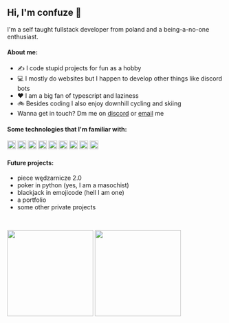 ## Hi, I'm confuze :wave:

I'm a self taught fullstack developer from poland and a being-a-no-one enthusiast.

#### About me:
- ✍  I code stupid projects for fun as a hobby
- 💻  I mostly do websites but I happen to develop other things like discord bots
- ❤  I am a big fan of typescript and laziness
- 🚲 Besides coding I also enjoy downhill cycling and skiing
- Wanna get in touch? Dm me on [discord](discord.com/users/469425967845343233) or <a href="mailto:confuze.graph.11@gmail.com">email</a> me

#### Some technologies that I'm familiar with:
<code><img height="20" src="https://cdn.jsdelivr.net/gh/devicons/devicon/icons/html5/html5-original.svg"></code>
<code><img height="20" src="https://cdn.jsdelivr.net/gh/devicons/devicon/icons/css3/css3-original.svg"></code>
<code><img height="20" src="https://cdn.jsdelivr.net/gh/devicons/devicon/icons/sass/sass-original.svg"></code>
<code><img height="20" src="https://cdn.jsdelivr.net/gh/devicons/devicon/icons/javascript/javascript-original.svg"></code>
<code><img height="20" src="https://cdn.jsdelivr.net/gh/devicons/devicon/icons/typescript/typescript-original.svg"></code>
<code><img height="20" src="https://cdn.jsdelivr.net/gh/devicons/devicon/icons/nodejs/nodejs-original.svg"></code>
<code><img height="20" src="https://cdn.jsdelivr.net/gh/devicons/devicon/icons/mongodb/mongodb-original.svg"></code>
<code><img height="20" src="https://cdn.jsdelivr.net/gh/devicons/devicon/icons/express/express-original.svg"></code>
<code><img height="20" src="https://external-content.duckduckgo.com/iu/?u=https%3A%2F%2Femoji.gg%2Fassets%2Femoji%2F3434_Discord_js_logo.png&f=1&nofb=1"> </code>

#### Future projects:
- piece wędzarnicze 2.0
- poker in python (yes, I am a masochist)
- blackjack in emojicode (hell I am one)
- a portfolio
- some other private projects
</br>
  
<a href="https://github.com/anuraghazra/github-readme-stats"><img height="200px" src="https://github-readme-stats.vercel.app/api?username=Confuze&show_icons=true&theme=github_dark"></a>
<a href="https://github.com/anuraghazra/github-readme-stats"><img height="200px" src="https://github-readme-stats.vercel.app/api/top-langs/?username=Confuze&langs_count=3&theme=github_dark"></a>
